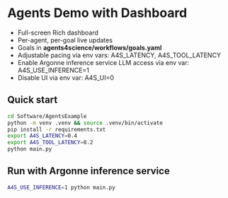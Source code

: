 
# Agents Demo with Dashboard

- Full-screen Rich dashboard 
- Per-agent, per-goal live updates
- Goals in **agents4science/workflows/goals.yaml**
- Adjustable pacing via env vars: A4S_LATENCY, A4S_TOOL_LATENCY
- Enable Argonne inference service LLM access via env var: A4S_USE_INFERENCE=1
- Disable UI via env var: A4S_UI=0

## Quick start
```bash
cd Software/AgentsExample
python -m venv .venv && source .venv/bin/activate
pip install -r requirements.txt
export A4S_LATENCY=0.4
export A4S_TOOL_LATENCY=0.2
python main.py
```
## Run with Argonne inference service

```bash
A4S_USE_INFERENCE=1 python main.py
```
